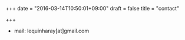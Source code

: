 +++
date = "2016-03-14T10:50:01+09:00"
draft = false
title = "contact"

+++

* mail: lequinharay[at]gmail.com
